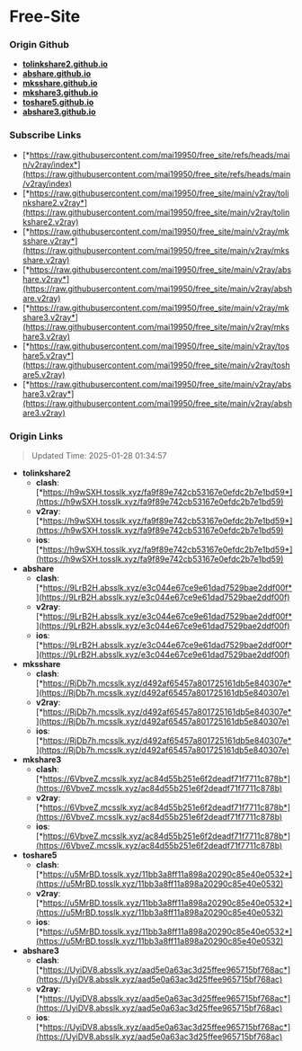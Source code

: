 # Free-Site

### Origin Github

- [**tolinkshare2.github.io**](https://github.com/tolinkshare2/tolinkshare2.github.io)
- [**abshare.github.io**](https://github.com/abshare/abshare.github.io)
- [**mksshare.github.io**](https://github.com/mksshare/mksshare.github.io)
- [**mkshare3.github.io**](https://github.com/mkshare3/mkshare3.github.io)
- [**toshare5.github.io**](https://github.com/toshare5/toshare5.github.io)
- [**abshare3.github.io**](https://github.com/abshare3/abshare3.github.io)

### Subscribe Links

- [*https://raw.githubusercontent.com/mai19950/free_site/refs/heads/main/v2ray/index*](https://raw.githubusercontent.com/mai19950/free_site/refs/heads/main/v2ray/index)
- [*https://raw.githubusercontent.com/mai19950/free_site/main/v2ray/tolinkshare2.v2ray*](https://raw.githubusercontent.com/mai19950/free_site/main/v2ray/tolinkshare2.v2ray)
- [*https://raw.githubusercontent.com/mai19950/free_site/main/v2ray/mksshare.v2ray*](https://raw.githubusercontent.com/mai19950/free_site/main/v2ray/mksshare.v2ray)
- [*https://raw.githubusercontent.com/mai19950/free_site/main/v2ray/abshare.v2ray*](https://raw.githubusercontent.com/mai19950/free_site/main/v2ray/abshare.v2ray)
- [*https://raw.githubusercontent.com/mai19950/free_site/main/v2ray/mkshare3.v2ray*](https://raw.githubusercontent.com/mai19950/free_site/main/v2ray/mkshare3.v2ray)
- [*https://raw.githubusercontent.com/mai19950/free_site/main/v2ray/toshare5.v2ray*](https://raw.githubusercontent.com/mai19950/free_site/main/v2ray/toshare5.v2ray)
- [*https://raw.githubusercontent.com/mai19950/free_site/main/v2ray/abshare3.v2ray*](https://raw.githubusercontent.com/mai19950/free_site/main/v2ray/abshare3.v2ray)

### Origin Links

> Updated Time: 2025-01-28 01:34:57

- **tolinkshare2**
  - **clash**: [*https://h9wSXH.tosslk.xyz/fa9f89e742cb53167e0efdc2b7e1bd59*](https://h9wSXH.tosslk.xyz/fa9f89e742cb53167e0efdc2b7e1bd59)
  - **v2ray**: [*https://h9wSXH.tosslk.xyz/fa9f89e742cb53167e0efdc2b7e1bd59*](https://h9wSXH.tosslk.xyz/fa9f89e742cb53167e0efdc2b7e1bd59)
  - **ios**: [*https://h9wSXH.tosslk.xyz/fa9f89e742cb53167e0efdc2b7e1bd59*](https://h9wSXH.tosslk.xyz/fa9f89e742cb53167e0efdc2b7e1bd59)
- **abshare**
  - **clash**: [*https://9LrB2H.absslk.xyz/e3c044e67ce9e61dad7529bae2ddf00f*](https://9LrB2H.absslk.xyz/e3c044e67ce9e61dad7529bae2ddf00f)
  - **v2ray**: [*https://9LrB2H.absslk.xyz/e3c044e67ce9e61dad7529bae2ddf00f*](https://9LrB2H.absslk.xyz/e3c044e67ce9e61dad7529bae2ddf00f)
  - **ios**: [*https://9LrB2H.absslk.xyz/e3c044e67ce9e61dad7529bae2ddf00f*](https://9LrB2H.absslk.xyz/e3c044e67ce9e61dad7529bae2ddf00f)
- **mksshare**
  - **clash**: [*https://RjDb7h.mcsslk.xyz/d492af65457a801725161db5e840307e*](https://RjDb7h.mcsslk.xyz/d492af65457a801725161db5e840307e)
  - **v2ray**: [*https://RjDb7h.mcsslk.xyz/d492af65457a801725161db5e840307e*](https://RjDb7h.mcsslk.xyz/d492af65457a801725161db5e840307e)
  - **ios**: [*https://RjDb7h.mcsslk.xyz/d492af65457a801725161db5e840307e*](https://RjDb7h.mcsslk.xyz/d492af65457a801725161db5e840307e)
- **mkshare3**
  - **clash**: [*https://6VbveZ.mcsslk.xyz/ac84d55b251e6f2deadf71f7711c878b*](https://6VbveZ.mcsslk.xyz/ac84d55b251e6f2deadf71f7711c878b)
  - **v2ray**: [*https://6VbveZ.mcsslk.xyz/ac84d55b251e6f2deadf71f7711c878b*](https://6VbveZ.mcsslk.xyz/ac84d55b251e6f2deadf71f7711c878b)
  - **ios**: [*https://6VbveZ.mcsslk.xyz/ac84d55b251e6f2deadf71f7711c878b*](https://6VbveZ.mcsslk.xyz/ac84d55b251e6f2deadf71f7711c878b)
- **toshare5**
  - **clash**: [*https://u5MrBD.tosslk.xyz/11bb3a8ff11a898a20290c85e40e0532*](https://u5MrBD.tosslk.xyz/11bb3a8ff11a898a20290c85e40e0532)
  - **v2ray**: [*https://u5MrBD.tosslk.xyz/11bb3a8ff11a898a20290c85e40e0532*](https://u5MrBD.tosslk.xyz/11bb3a8ff11a898a20290c85e40e0532)
  - **ios**: [*https://u5MrBD.tosslk.xyz/11bb3a8ff11a898a20290c85e40e0532*](https://u5MrBD.tosslk.xyz/11bb3a8ff11a898a20290c85e40e0532)
- **abshare3**
  - **clash**: [*https://UyiDV8.absslk.xyz/aad5e0a63ac3d25ffee965715bf768ac*](https://UyiDV8.absslk.xyz/aad5e0a63ac3d25ffee965715bf768ac)
  - **v2ray**: [*https://UyiDV8.absslk.xyz/aad5e0a63ac3d25ffee965715bf768ac*](https://UyiDV8.absslk.xyz/aad5e0a63ac3d25ffee965715bf768ac)
  - **ios**: [*https://UyiDV8.absslk.xyz/aad5e0a63ac3d25ffee965715bf768ac*](https://UyiDV8.absslk.xyz/aad5e0a63ac3d25ffee965715bf768ac)
